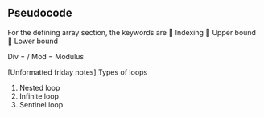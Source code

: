 ## Pseudocode 

For the defining array section, the keywords are 
	Indexing
	Upper bound
	Lower bound 

Div = /
Mod = Modulus 


[Unformatted friday notes]
Types of loops
1. Nested loop
2. Infinite loop
3. Sentinel loop


